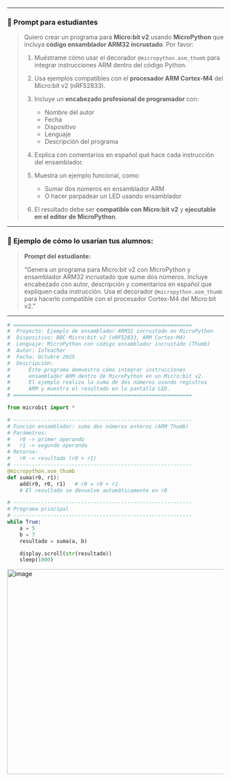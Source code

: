 


---

### 🧩 Prompt para estudiantes

> Quiero crear un programa para **Micro:bit v2** usando **MicroPython** que incluya **código ensamblador ARM32 incrustado**.
> Por favor:
>
> 1. Muéstrame cómo usar el decorador `@micropython.asm_thumb` para integrar instrucciones ARM dentro del código Python.
> 2. Usa ejemplos compatibles con el **procesador ARM Cortex-M4** del Micro:bit v2 (nRF52833).
> 3. Incluye un **encabezado profesional de programador** con:
>
>    * Nombre del autor
>    * Fecha
>    * Dispositivo
>    * Lenguaje
>    * Descripción del programa
> 4. Explica con comentarios en español qué hace cada instrucción del ensamblador.
> 5. Muestra un ejemplo funcional, como:
>
>    * Sumar dos números en ensamblador ARM
>    * O hacer parpadear un LED usando ensamblador
> 6. El resultado debe ser **compatible con Micro:bit v2** y **ejecutable en el editor de MicroPython**.

---

### 🧠 Ejemplo de cómo lo usarían tus alumnos:

> **Prompt del estudiante:**
>
> “Genera un programa para Micro:bit v2 con MicroPython y ensamblador ARM32 incrustado que sume dos números.
> Incluye encabezado con autor, descripción y comentarios en español que expliquen cada instrucción.
> Usa el decorador `@micropython.asm_thumb` para hacerlo compatible con el procesador Cortex-M4 del Micro:bit v2.”

---

```python
# ==========================================================
#  Proyecto: Ejemplo de ensamblador ARM32 incrustado en MicroPython
#  Dispositivo: BBC Micro:bit v2 (nRF52833, ARM Cortex-M4)
#  Lenguaje: MicroPython con código ensamblador incrustado (Thumb)
#  Autor: IoTeacher
#  Fecha: Octubre 2025
#  Descripción:
#      Este programa demuestra cómo integrar instrucciones
#      ensamblador ARM dentro de MicroPython en un Micro:bit v2.
#      El ejemplo realiza la suma de dos números usando registros
#      ARM y muestra el resultado en la pantalla LED.
# ==========================================================

from microbit import *

# ----------------------------------------------------------
# Función ensamblador: suma dos números enteros (ARM Thumb)
# Parámetros:
#   r0 -> primer operando
#   r1 -> segundo operando
# Retorna:
#   r0 -> resultado (r0 + r1)
# ----------------------------------------------------------
@micropython.asm_thumb
def suma(r0, r1):
    add(r0, r0, r1)   # r0 = r0 + r1
    # El resultado se devuelve automáticamente en r0

# ----------------------------------------------------------
# Programa principal
# ----------------------------------------------------------
while True:
    a = 5
    b = 7
    resultado = suma(a, b)

    display.scroll(str(resultado))
    sleep(1000)

```


<img width="873" height="477" alt="image" src="https://github.com/user-attachments/assets/f4439b1b-7b6a-49d2-adb7-8d07bd17b0a2" />
